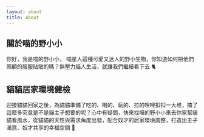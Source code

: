 ```yaml
---
layout: about
title: About
---
```


## 關於喵的野小小

你好，我是喵的野小小，
喵星人這種可愛又迷人的野小生物，你知道如何把他們照顧的服服貼貼的嗎？無壓力貓人生活，就讓我們繼續看下去 🐈

## 貓貓居家環境健檢

迎接貓貓回家之後，為貓貓準備了吃的、喝的、玩的、拉的哩哩扣扣一大堆，搞了這麼多究竟是不是貓主子想要的呢？心中有疑問，快來找喵的野小小來去你家幫貓貓看風水，從貓貓的天性與需求角度出發，配合奴才的居家環境調整，打造出主子滿意、奴才共享的幸福空間 🔎
